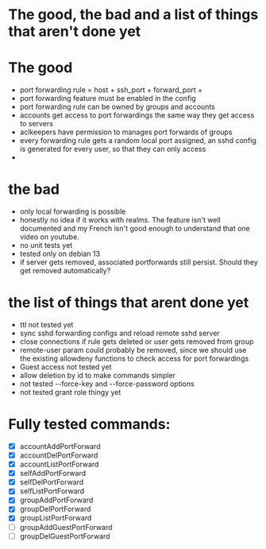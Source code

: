 # The good, the bad and a list of things that aren't done yet

# The good
- port forwarding rule = host + ssh_port + forward_port +
- port forwarding feature must be enabled in the config
- port forwarding rule can be owned by groups and accounts
- accounts get access to port forwardings the same way they get access to servers
- aclkeepers have permission to manages port forwards of groups
- every forwarding rule gets a random local port assigned, an sshd config is generated for every user, 
  so that they can only access
- 

# the bad
- only local forwarding is possible
- honestly no idea if it works with realms. The feature isn't well documented and my French isn't good enough to understand that one video on youtube.
- no unit tests yet
- tested only on debian 13
- if server gets removed, associated portforwards still persist. Should they get removed automatically?

# the list of things that arent done yet
- ttl not tested yet
- sync sshd forwarding configs and reload remote sshd server
- close connections if rule gets deleted or user gets removed from group
- remote-user param could probably be removed, since we should use the existing allowdeny functions to check access for port forwardings
- Guest access not tested yet
- allow deletion by id to make commands simpler
- not tested --force-key and --force-password options
- not tested grant role thingy yet



# Fully tested commands:

- [x] accountAddPortForward
- [x] accountDelPortForward
- [x] accountListPortForward
- [x] selfAddPortForward
- [x] selfDelPortForward
- [x] selfListPortForward
- [x] groupAddPortForward
- [x] groupDelPortForward
- [x] groupListPortForward
- [ ] groupAddGuestPortForward
- [ ] groupDelGuestPortForward
